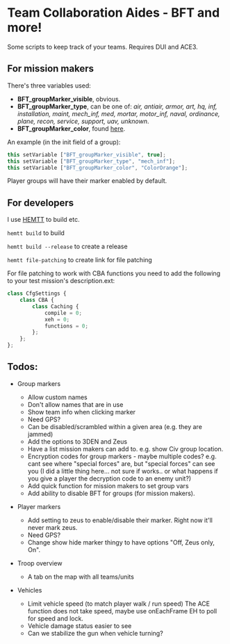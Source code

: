 # **Team Collaboration Aides - BFT and more!**
Some scripts to keep track of your teams. Requires DUI and ACE3.

## **For mission makers**
There's three variables used:
- **BFT_groupMarker_visible**, obvious. 
- **BFT_groupMarker_type**, can be one of: *air, antiair, armor, art, hq, inf, installation, maint, mech_inf, med, mortar, motor_inf, naval, ordinance, plane, recon, service, support, uav, unknown*.
- **BFT_groupMarker_color**, found [here](https://community.bistudio.com/wiki/Arma_3:_CfgMarkerColors).

An example (in the init field of a group): 
```ts
this setVariable ["BFT_groupMarker_visible", true];
this setVariable ["BFT_groupMarker_type", "mech_inf"];
this setVariable ["BFT_groupMarker_color", "ColorOrange"];
```

Player groups will have their marker enabled by default. 

## **For developers**
I use [HEMTT](https://github.com/BrettMayson/HEMTT) to build etc.

`hemtt build` to build 

`hemtt build --release` to create a release

`hemtt file-patching` to create link for file patching

For file patching to work with CBA functions you need to add the following to your test mission's description.ext: 
```ts
class CfgSettings {
    class CBA {
        class Caching {
            compile = 0;
            xeh = 0;
            functions = 0;
        };
    };
};

```


## **Todos:**
- Group markers
  - Allow custom names 
  - Don't allow names that are in use
  - Show team info when clicking marker
  - Need GPS?
  - Can be disabled/scrambled within a given area (e.g. they are jammed)
  - Add the options to 3DEN and Zeus
  - Have a list mission makers can add to. e.g. show Civ group location. 
  - Encryption codes for group markers - maybe multiple codes? e.g. cant see where "special forces" are, but "special forces" can see you (I did a little thing here... not sure if works.. or what happens if you give a player the decryption code to an enemy unit?)
  - Add quick function for mission makers to set group vars
  - Add ability to disable BFT for groups (for mission makers). 

- Player markers
  - Add setting to zeus to enable/disable their marker. Right now it'll never mark zeus. 
  - Need GPS?
  - Change show hide marker thingy to have options "Off, Zeus only, On".

- Troop overview
  - A tab on the map with all teams/units

- Vehicles
  - Limit vehicle speed (to match player walk / run speed)
    The ACE function does not take speed, maybe use onEachFrame EH to poll for speed and lock.
  - Vehicle damage status easier to see
  - Can we stabilize the gun when vehicle turning? 